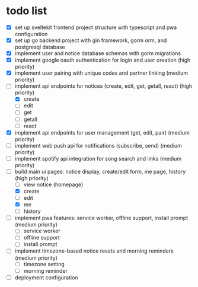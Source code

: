 # todo list

-   [x] set up sveltekit frontend project structure with typescript and pwa configuration
-   [x] set up go backend project with gin framework, gorm orm, and postgresql database
-   [x] implement user and notice database schemas with gorm migrations
-   [x] implement google oauth authentication for login and user creation (high priority)
-   [x] implement user pairing with unique codes and partner linking (medium priority)
-   [ ] implement api endpoints for notices (create, edit, get, getall, react) (high priority)
    -   [x] create
    -   [ ] edit
    -   [ ] get
    -   [ ] getall
    -   [ ] react
-   [x] implement api endpoints for user management (get, edit, pair) (medium priority)
-   [ ] implement web push api for notifications (subscribe, send) (medium priority)
-   [ ] implement spotify api integration for song search and links (medium priority)
-   [ ] build main ui pages: notice display, create/edit form, me page, history (high priority)
    -   [ ] view notice (homepage)
    -   [x] create
    -   [ ] edit
    -   [x] me
    -   [ ] history
-   [ ] implement pwa features: service worker, offline support, install prompt (medium priority)
    -   [ ] service worker
    -   [ ] offline support
    -   [ ] install prompt
-   [ ] implement timezone-based notice resets and morning reminders (medium priority)
    -   [ ] timezone setting
    -   [ ] morning reminder
-   [ ] deployment configuration
